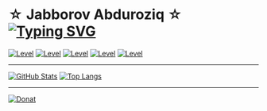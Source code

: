 # &#9734; Jabborov Abduroziq &#9734; [![Typing SVG](https://readme-typing-svg.herokuapp.com/?lines=Iymon+bo'lsa,+;Imkon+topiladi!&color=8A2BE2&duration=3000)](https://git.io/typing-svg)

<a href='https://blogchik.uz'><img src='https://img.shields.io/badge/WebSite-blogchik.uz-blueviolet?style=flat-square' alt='Level'></a>
<a href='https://instagram.com/blogchik.me'><img src='https://img.shields.io/badge/Instagram-blogchik.me-blueviolet?style=flat-square' alt='Level'></a>
<a href='https://t.me/BlogChik'><img src='https://img.shields.io/badge/Telegram-blogchik-blueviolet?style=flat-square' alt='Level'></a>
<a href='https://tiktok.com/@blogchik'><img src='https://img.shields.io/badge/TikTok-blogchik-blueviolet?style=flat-square' alt='Level'></a>
<a href='https://youtube.com/c/blogchik'><img src='https://img.shields.io/badge/YouTube-blogchik-blueviolet?style=flat-square' alt='Level'></a>

<hr>

[![GitHub Stats](https://github-readme-stats.vercel.app/api?username=blogchik&show_icons=true&theme=tokyonight&hide_border=true&locale=en&hide=prs)](https://github.com/blogchik) [![Top Langs](https://github-readme-stats.vercel.app/api/top-langs/?username=blogchik&layout=compact&theme=tokyonight&hide_border=true&locale=en&hide=html,css,scss)](https://github.com/blogchik)

<hr>

<a href='https://www.donationalerts.com/r/blogchik'><img src='https://img.shields.io/badge/Support-Donation-orange?style=flat-square' alt='Donat'></a>
